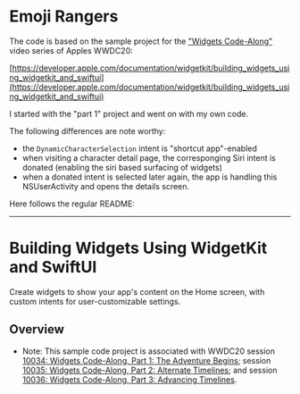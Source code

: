 # Emoji Rangers

The code is based on the sample project for the ["Widgets Code-Along"](https://developer.apple.com/wwdc20/10034) video series of Apples WWDC20:

  [https://developer.apple.com/documentation/widgetkit/building_widgets_using_widgetkit_and_swiftui](https://developer.apple.com/documentation/widgetkit/building_widgets_using_widgetkit_and_swiftui)
    
I started with the "part 1" project and went on with my own code.

The following differences are note worthy:

- the `DynamicCharacterSelection` intent is "shortcut app"-enabled
- when visiting a character detail page, the corresponging Siri intent is donated (enabling the siri based surfacing of widgets)
- when a donated intent is selected later again, the app is handling this NSUserActivity and opens the details screen.


Here follows the regular README:

-----------------------------------

# Building Widgets Using WidgetKit and SwiftUI

Create widgets to show your app's content on the Home screen, with custom intents for user-customizable settings.

## Overview

- Note: This sample code project is associated with WWDC20 session [10034: Widgets Code-Along, Part 1: The Adventure Begins](https://developer.apple.com/wwdc20/10034/); session [10035: Widgets Code-Along, Part 2: Alternate Timelines](https://developer.apple.com/wwdc20/10035/); and session [10036: Widgets Code-Along, Part 3: Advancing Timelines](https://developer.apple.com/wwdc20/10036/).
